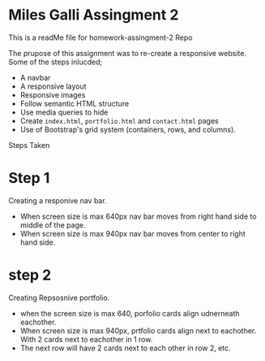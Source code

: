 
# Miles Galli Assingment 2 

This is a readMe file for homework-assingment-2 Repo

The prupose of this assignment was to re-create a responsive website. 
Some of the steps inlucded; 
   
   
* A navbar
* A responsive layout
* Responsive images
* Follow semantic HTML structure 
* Use media queries to hide 
* Create `index.html`, `portfolio.html` and `contact.html` pages
* Use of Bootstrap's grid system (containers, rows, and columns).

Steps Taken 

# Step 1
 Creating a responive nav bar. 
- When screen size is max 640px nav bar moves from right hand side to middle of the page. 
- When screen size is max 940px nav bar moves from center to right hand side. 

# step 2
Creating Repsosnive portfolio. 
* when the screen size is max 640, porfolio cards align udnerneath eachother. 
* When screen size is max 940px, prtfolio cards align next to eachother. With 2 cards next to eachother in 1 row. 
* The next row will have 2 cards next to each other in row 2, etc. 
